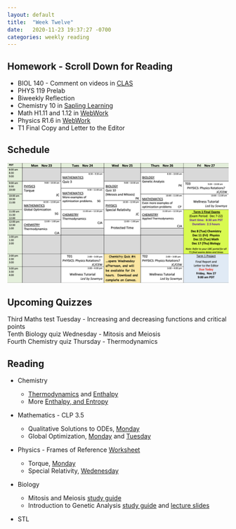 ```yaml
---
layout: default
title:  "Week Twelve"
date:   2020-11-23 19:37:27 -0700
categories: weekly reading
---
```


## Homework - Scroll Down for Reading
- BIOL 140 - Comment on videos in [CLAS](https://clas2.arts.ubc.ca/science)
- PHYS 119 Prelab
- Biweekly Reflection
- Chemistry 10 in [Sapling Learning](https://canvas.ubc.ca/courses/62920/modules/items/2122446)
- Math H1.11 and 1.12 in [WebWork](https://webwork.elearning.ubc.ca/webwork2/2020W1-2_SCIE_010_001/)
- Physics R1.6 in [WebWork](https://webwork.elearning.ubc.ca/webwork2/2020W1-2_SCIE_010_001/)
- T1 Final Copy and Letter to the Editor

## Schedule

![Week Twelve Schedule](/assets/w12schedule.png)

## Upcoming Quizzes

<!-- Sixth Maths quiz Monday - Critical points and derivative tests -->    
Third Maths test Tuesday - Increasing and decreasing functions and critical points   
Tenth Biology quiz Wednesday - Mitosis and Meiosis   
Fourth Chemistry quiz Thursday - Thermodynamics   
<!-- Fifth Physics quiz Thursday - Thermodynamics    -->

## Reading

- Chemistry
	- [Thermodynamics](https://canvas.ubc.ca/courses/62920/pages/class-16-november-5-introduction-to-thermodynamics?module_item_id=251584) and [Enthalpy](https://canvas.ubc.ca/courses/62920/pages/class-18-november-12-the-first-law-in-action-introducing-enthalpy?module_item_id=2565605)
	- More [Enthalpy, and Entropy](https://canvas.ubc.ca/courses/62920/pages/class-19-november-17-enthalpy-wrap-up-introducing-entropy?module_item_id=2576905)
	
- Mathematics - <!-- 7 on [Active Calculus](https://activecalculus.org/) and -->CLP 3.5
	- Qualitative Solutions to ODEs, [Monday](https://canvas.ubc.ca/courses/62921/files/11364347/download?wrap=1)
	- Global Optimization, [Monday](https://canvas.ubc.ca/courses/62921/files/11355146/download?wrap=1) and [Tuesday](https://canvas.ubc.ca/courses/62921/files/11386155/download?wrap=1)

- Physics -<!-- [Rotations on WebWork](https://webwork.elearning.ubc.ca/webwork2/2020W1-2_SCIE_010_001/) --><!--  - Open Stax 2 [1.6](https://openstax.org/books/university-physics-volume-2/pages/1-6-mechanisms-of-heat-transfer) --> Frames of Reference [Worksheet](https://canvas.ubc.ca/courses/62922/files/11317297/download?wrap=1)
	- Torque, [Monday](https://canvas.ubc.ca/courses/62922/files/11317839/download?wrap=1)
	- Special Relativity, [Wedenesday](https://canvas.ubc.ca/courses/62922/pages/module-5-lecture-material?module_item_id=2595993)

- Biology
	- Mitosis and Meiosis [study guide](https://canvas.ubc.ca/courses/62806/files/10861641/download?wrap=19)
	- Introduction to Genetic Analysis [study guide](https://canvas.ubc.ca/courses/62806/files/11139317/download?wrap=1) and [lecture slides](https://canvas.ubc.ca/courses/62806/files/11248243/download?wrap=1)

- STL